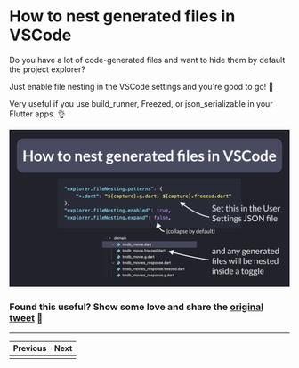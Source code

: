 # How to nest generated files in VSCode

Do you have a lot of code-generated files and want to hide them by default the project explorer?

Just enable file nesting in the VSCode settings and you're good to go! 🚀

Very useful if you use build_runner, Freezed, or json_serializable in your Flutter apps. 👌

![](078.png)

### Found this useful? Show some love and share the [original tweet](https://twitter.com/biz84/status/1584527886891245568) 🙏

---

| Previous | Next |
| -------- | ---- |
|  |  |